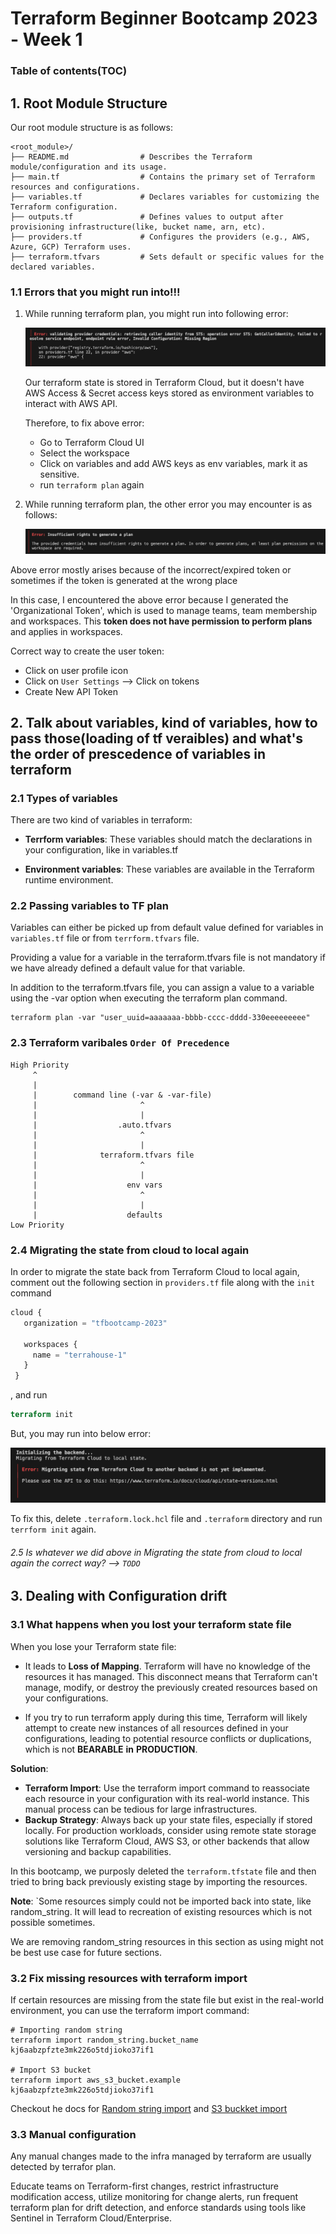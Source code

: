 # Terraform Beginner Bootcamp 2023 - Week 1

### Table of contents(TOC)


## 1. Root Module Structure
Our root module structure is as follows:

```
<root_module>/
├── README.md                # Describes the Terraform module/configuration and its usage.
├── main.tf                  # Contains the primary set of Terraform resources and configurations.
├── variables.tf             # Declares variables for customizing the Terraform configuration.
├── outputs.tf               # Defines values to output after provisioning infrastructure(like, bucket name, arn, etc).
├── providers.tf             # Configures the providers (e.g., AWS, Azure, GCP) Terraform uses.
├── terraform.tfvars         # Sets default or specific values for the declared variables.
```

### 1.1 Errors that you might run into!!!
1. While running terraform plan, you might run into following error:


    ![Alt text](../public/assets/errors/tf_plan_err_because_of_aws_creds_not_available_intf_cloud.png)

    Our terraform state is stored in Terraform Cloud, but it doesn't have AWS Access & Secret access keys stored as environment variables to interact with AWS API. 

    Therefore, to fix above error:  
    - Go to Terraform Cloud UI
    - Select the workspace
    - Click on variables and add AWS keys as env variables, mark it as sensitive.
    - run `terraform plan` again

    
 
2. While running terraform plan, the other error you may encounter is as follows: 

    ![Alt text](../public/assets/errors/tf_plan_err_because_of_something_wrong_with_tf_cloud_token.png)

Above error mostly arises because of the incorrect/expired token or sometimes if the token is generated at the wrong place

In this case, I encountered the above error because I generated the 'Organizational Token', which is used to manage teams, team membership and workspaces. This **token does not have permission to perform plans** and applies in workspaces.

Correct way to create the user token:
- Click on user profile icon
- Click on `User Settings` --> Click on tokens
- Create New API Token


## 2. Talk about variables, kind of variables, how to pass those(loading of tf veraibles) and what's the order of prescedence of variables in terraform

### 2.1 Types of variables

There are two kind of variables in terraform:

- **Terrform variables**:    These variables should match the declarations in your configuration, like in variables.tf

- **Environment variables**: These variables are available in the Terraform runtime environment.

### 2.2 Passing variables to TF plan

Variables can either be picked up from default value defined for variables in `variables.tf` file or from `terrform.tfvars` file.

Providing a value for a variable in the terraform.tfvars file is not mandatory if we have already defined a default value for that variable.

In addition to the terraform.tfvars file, you can assign a value to a variable using the -var option when executing the terraform plan command.

```
terraform plan -var "user_uuid=aaaaaaa-bbbb-cccc-dddd-330eeeeeeeee"
```

### 2.3 Terraform varibales `Order Of Precedence`

```
High Priority
     ^                     
     |
     |        command line (-var & -var-file)
     |                       ^
     |                       |
     |                  .auto.tfvars
     |                       ^
     |                       |
     |              terraform.tfvars file
     |                       ^
     |                       |
     |                    env vars
     |                       ^
     |                       |
     |                    defaults
Low Priority

```
### 2.4 Migrating the state from cloud to local again
 In order to migrate the state back from Terraform Cloud to local again, comment out the following section in `providers.tf` file along with the `init` command

 ```tf
 cloud {
    organization = "tfbootcamp-2023"

    workspaces {
      name = "terrahouse-1"
    }
  }
 ```
, and run
```tf
terraform init
```
But, you may run into below error:


  ![Alt text](../public/assets/errors/init_error_while_migrating_state_from_tf_cloud_to_local.png)

  To fix this, delete `.terraform.lock.hcl` file and `.terraform` directory and run `terrform init` again.

  ###### 2.5 Is whatever we did above in Migrating the state from cloud to local again the correct way? --> `TODO`

  ## 3. Dealing with Configuration drift

  ### 3.1 What happens when you lost your terraform state file
When you lose your Terraform state file:

  - It leads to **Loss of Mapping**. Terraform will have no knowledge of the resources it has managed. This disconnect means that Terraform can't manage, modify, or destroy the previously created resources based on your configurations.

  - If you try to run terraform apply during this time, Terraform will likely attempt to create new instances of all resources defined in your configurations, leading to potential resource conflicts or duplications, which is not **BEARABLE** **in** **PRODUCTION**.

  **Solution**:

- **Terraform Import**: Use the terraform import command to reassociate each resource in your configuration with its real-world instance. This manual process can be tedious for large infrastructures.
- **Backup Strategy**: Always back up your state files, especially if stored locally. For production workloads, consider using remote state storage solutions like Terraform Cloud, AWS S3, or other backends that allow versioning and backup capabilities.

In this bootcamp, we purposly deleted the `terraform.tfstate` file and then tried to bring back previously existing stage by importing the resources.

**Note**: `Some resources simply could not be imported back into state, like random_string. It will lead to recreation of existing resources which is not possible sometimes.

We are removing random_string resources in this section as using might not be best use case for future sections.

### 3.2 Fix missing resources with terraform import
If certain resources are missing from the state file but exist in the real-world environment, you can use the terraform import command:

```
# Importing random string
terraform import random_string.bucket_name kj6aabzpfzte3mk226o5tdjioko37if1

# Import S3 bucket
terraform import aws_s3_bucket.example kj6aabzpfzte3mk226o5tdjioko37if1
```

Checkout he docs for [Random string import](https://registry.terraform.io/providers/hashicorp/random/latest/docs/resources/string#import) and [S3 buckket import](https://registry.terraform.io/providers/hashicorp/aws/latest/docs/resources/s3_bucket#import)

### 3.3 Manual configuration
Any manual changes made to the infra managed by terraform are usually detected by terrafor plan.

Educate teams on Terraform-first changes, restrict infrastructure modification access, utilize monitoring for change alerts, run frequent terraform plan for drift detection, and enforce standards using tools like Sentinel in Terraform Cloud/Enterprise.
